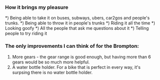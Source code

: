 

### How it brings my pleasure

*) Being able to take it on buses, subways, ubers, car2gos and people's trunks.
*) Being able to throw it in people's trunks
*) Riding it all the time
*) Looking goofy
*) All the people that ask me questions about it
*) Telling people to try riding it

###  The only improvements I can think of for the  Brompton:

1) More gears - the gear range is good enough, but having more than 6 gears would be so much more helpful.
2) A water bottle holder. For a bike that is perfect in every way, it's surpsing there is no water bottle holder.
